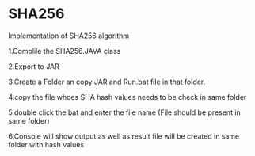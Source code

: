 SHA256
======

Implementation of SHA256 algorithm


1.Complile the SHA256.JAVA class

2.Export to JAR

3.Create a Folder an copy JAR and Run.bat file in that folder.

4.copy the file whoes SHA hash values needs to be check in same folder

5.double click the bat and enter the file name (File should be present in same folder)

6.Console will show output as well as result file will be created in same folder with hash values

